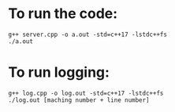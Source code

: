 
# To run the code:
```
g++ server.cpp -o a.out -std=c++17 -lstdc++fs
./a.out
```
# To run logging:
```
g++ log.cpp -o log.out -std=c++17 -lstdc++fs
./log.out [maching number + line number]
```
